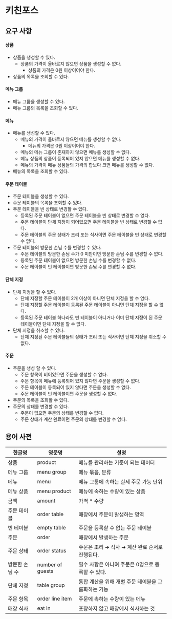 # 키친포스

## 요구 사항

#### 상품

- 상품을 생성할 수 있다.
  - 상품의 가격이 올바르지 않으면 상품을 생성할 수 없다.
    - 상품의 가격은 0원 이상이어야 한다.
- 상품의 목록을 조회할 수 있다.

#### 메뉴 그룹

- 메뉴 그룹을 생성할 수 있다.
- 메뉴 그룹의 목록을 조회할 수 있다.

#### 메뉴

- 메뉴를 생성할 수 있다.
  - 메뉴의 가격이 올바르지 않으면 메뉴를 생성할 수 없다.
    - 메뉴의 가격은 0원 이상이어야 한다.
  - 메뉴의 메뉴 그룹이 존재하지 않으면 메뉴를 생성할 수 없다.
  - 메뉴 상품의 상품이 등록되어 있지 않으면 메뉴를 생성할 수 없다.
  - 메뉴의 가격이 메뉴 상품들의 가격의 합보다 크면 메뉴를 생성할 수 없다.
- 메뉴의 목록을 조회할 수 있다.

#### 주문 테이블

- 주문 테이블을 생성할 수 있다.
- 주문 테이블의 목록을 조회할 수 있다.
- 주문 테이블을 빈 상태로 변경할 수 있다.
  - 등록된 주문 테이블이 없으면 주문 테이블을 빈 상태로 변경할 수 없다.
  - 주문 테이블이 단체 지정이 되어있으면 주문 테이블을 빈 상태로 변경할 수 없다.
  - 주문 테이블의 주문 상태가 조리 또는 식사이면 주문 테이블을 빈 상태로 변경할 수 없다.
- 주문 테이블의 방문한 손님 수를 변경할 수 있다.
  - 주문 테이블의 방문한 손님 수가 0 미만이면 방문한 손님 수를 변경할 수 없다.
  - 등록된 주문 테이블이 없으면 방문한 손님 수를 변경할 수 없다.
  - 주문 테이블이 빈 테이블이면 방문한 손님 수를 변경할 수 없다.

#### 단체 지정

- 단체 지정을 할 수 있다.
  - 단체 지정할 주문 테이블이 2개 이상이 아니면 단체 지정을 할 수 없다.
  - 단체 지정할 주문 테이블이 등록된 주문 테이블이 아니면 단체 지정을 할 수 없다.
  - 등록된 주문 테이블 하나라도 빈 테이블이 아니거나 이미 단체 지정이 된 주문 테이블이면 단체 지정을 할 수 없다.
- 단체 지정을 취소할 수 있다.
  - 단체 지정된 주문 테이블들의 상태가 조리 또는 식사이면 단체 지정을 취소할 수 없다.

#### 주문

- 주문을 생성 할 수 있다.
  - 주문 항목이 비어있으면 주문을 생성할 수 없다.
  - 주문 항목이 메뉴에 등록되어 있지 않다면 주문을 생성할 수 없다.
  - 주문 테이블이 등록되어 있지 않다면 주문을 생성할 수 없다.
  - 주문 테이블이 빈 테이블이면 주문을 생성할 수 없다.
- 주문의 목록을 조회할 수 있다.
- 주문의 상태를 변경할 수 있다.
  - 주문이 없으면 주문의 상태를 변경할 수 없다.
  - 주문 상태가 계산 완료이면 주문의 상태를 변경할 수 없다.

## 용어 사전

| 한글명 | 영문명 | 설명 |
| --- | --- | --- |
| 상품 | product | 메뉴를 관리하는 기준이 되는 데이터 |
| 메뉴 그룹 | menu group | 메뉴 묶음, 분류 |
| 메뉴 | menu | 메뉴 그룹에 속하는 실제 주문 가능 단위 |
| 메뉴 상품 | menu product | 메뉴에 속하는 수량이 있는 상품 |
| 금액 | amount | 가격 * 수량 |
| 주문 테이블 | order table | 매장에서 주문이 발생하는 영역 |
| 빈 테이블 | empty table | 주문을 등록할 수 없는 주문 테이블 |
| 주문 | order | 매장에서 발생하는 주문 |
| 주문 상태 | order status | 주문은 조리 ➜ 식사 ➜ 계산 완료 순서로 진행된다. |
| 방문한 손님 수 | number of guests | 필수 사항은 아니며 주문은 0명으로 등록할 수 있다. |
| 단체 지정 | table group | 통합 계산을 위해 개별 주문 테이블을 그룹화하는 기능 |
| 주문 항목 | order line item | 주문에 속하는 수량이 있는 메뉴 |
| 매장 식사 | eat in | 포장하지 않고 매장에서 식사하는 것 |
